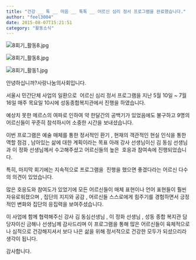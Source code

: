 ```yaml
---
title: "건강 __ 톡 __ 마음 __ 톡톡 __ 어르신 심리 정서 프로그램을 완료했습니다."
author: "feel3004"
date: 2015-08-07T15:21:51
category: "활동소식"
---
```


![8회기_활동8.jpg](/files/attach/images/2318/843/032/ce02b31437d748846640093ff3a29080.jpg)

![8회기_활동8.jpg](/files/attach/images/2318/843/032/ce02b31437d748846640093ff3a29080.jpg)

![8회기_활동1.jpg](/files/attach/images/2318/843/032/c5610f988408be7b2f25f6c5ef75c6dd.jpg)

안녕하십니까?사랑나눔의사회입니다.

서울시 민간단체 사업의 일환으로  어르신 심리 정서 프로그램을 지난 5월 10일 ~ 7월 16일 매주 목요일 10시에 성동종합복지관에서 진행을 하였습니다.

예상치 못한 메르스의 여파로 인하여 약 한달간의 공백기가 있었음에도 불구하고 9명의 어르신들이 꾸준히 참석하시어 소중한 시간을 보내셨습니다.

이번 프로그램은 예술 매체를 통한 정서적인 환기 , 현재의 객관적인 현실 인식을 통한 역할 점검 , 남아있는 삶에 대한 계획이라는 목표 아래 강사 선생님이신 김 동심 선생님과 이 정화 선생님께서 수고해주셨고 어르신들의 높은  호응과 참여속에 진행되었습니다.

특히, 마지막 회기에는 지속적으로 프로그램을  진행을 했으면 좋겠다라는 어르신 다수의 의견이 있었습니다.

많은 호응도와 참여도가 있었기에 모든 어르신들이 매체 표현이나 언어 표현들이 훨씬 자유로워졌으며 , 집단의 지지와 공감 , 어르신들 스스로에게 힘주기를 경험하면서 긍정적인 변화와 집단의 응집력을 보여주셨습니다.

이 사업에 함께 협력해주신 강사 김 동심선생님 , 이 정화 선생님 , 성동 종합 복지관 담당자이신 금해나 선생님께 감사드리며 이 프로그램을 통해 많은 어르신들이 육체적으로나 심적으로 건강해지셔서 보다 나은 삶을 위해 정서적으로 건강한 모두가 되셨으리라 생각이 됩니다.

감사합니다.
